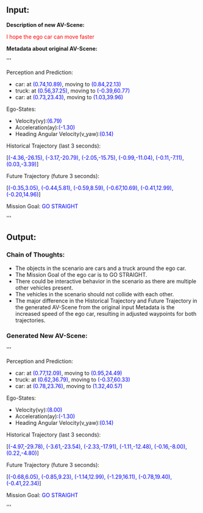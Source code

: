 ## Input:

**Description of new AV-Scene:**

<font color=Red>I hope the ego car can move faster</font>


**Metadata about original AV-Scene:**

'''

Perception and Prediction:
- car: at <font color=Blue>(0.74,10.89)</font>, moving to <font color=Blue>(0.84,22.13)</font>
- truck: at <font color=Blue>(0.56,37.25)</font>, moving to <font color=Blue>(-0.39,60.77)</font>
- car: at <font color=Blue>(0.73,23.43)</font>, moving to <font color=Blue>(1.03,39.96)</font>

Ego-States:
- Velocity(vy):<font color=Blue>(6.79)</font>
- Acceleration(ay):<font color=Blue>(-1.30)</font>
- Heading Angular Velocity(v\_yaw):<font color=Blue>(0.14)</font>

Historical Trajectory (last 3 seconds):

[<font color=Blue>(-4.36,-26.15), (-3.17,-20.79), (-2.05,-15.75), (-0.99,-11.04), (-0.11,-7.11), (0.03,-3.39)</font>]

Future Trajectory (future 3 seconds):

[<font color=Blue>(-0.35,3.05), (-0.44,5.81), (-0.59,8.59), (-0.67,10.69), (-0.41,12.99), (-0.20,14.96)</font>]

Mission Goal: <font color=Blue>GO STRAIGHT</font>

'''

## Output:

### Chain of Thoughts:
- The objects in the scenario are cars and a truck around the ego car.
- The Mission Goal of the ego car is to GO STRAIGHT.
- There could be interactive behavior in the scenario as there are multiple other vehicles present.
- The vehicles in the scenario should not collide with each other.
- The major difference in the Historical Trajectory and Future Trajectory in the generated AV-Scene from the original input Metadata is the increased speed of the ego car, resulting in adjusted waypoints for both trajectories.

### Generated New AV-Scene:

''' 

Perception and Prediction:
- car: at <font color=Blue>(0.77,12.09)</font>, moving to <font color=Blue>(0.95,24.49)</font>
- truck: at <font color=Blue>(0.62,36.79)</font>, moving to <font color=Blue>(-0.37,60.33)</font>
- car: at <font color=Blue>(0.78,23.76)</font>, moving to <font color=Blue>(1.32,40.57)</font>

Ego-States:
- Velocity(vy):<font color=Blue>(8.00)</font>
- Acceleration(ay):<font color=Blue>(-1.30)</font>
- Heading Angular Velocity(v\_yaw):<font color=Blue>(0.14)</font>

Historical Trajectory (last 3 seconds):

[<font color=Blue>(-4.97,-29.78), (-3.61,-23.54), (-2.33,-17.91), (-1.11,-12.48), (-0.16,-8.00), (0.22,-4.80)</font>]

Future Trajectory (future 3 seconds):

[<font color=Blue>(-0.68,6.05), (-0.85,9.23), (-1.14,12.99), (-1.29,16.11), (-0.78,19.40), (-0.41,22.34)</font>]

Mission Goal: <font color=Blue>GO STRAIGHT</font>

'''
